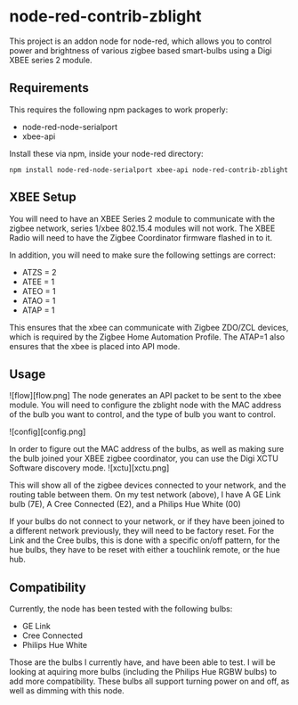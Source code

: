 # node-red-contrib-zblight

This project is an addon node for node-red, which allows you to control power and brightness
of various zigbee based smart-bulbs using a Digi XBEE series 2 module.

## Requirements

This requires the following npm packages to work properly:
* node-red-node-serialport
* xbee-api

Install these via npm, inside your node-red directory:
```
npm install node-red-node-serialport xbee-api node-red-contrib-zblight
```

## XBEE Setup

You will need to have an XBEE Series 2 module to communicate with the zigbee network, series 1/xbee 802.15.4 modules will not work.
The XBEE Radio will need to have the Zigbee Coordinator firmware flashed in to it.

In addition, you will need to make sure the following settings are correct:

* ATZS = 2
* ATEE = 1
* ATEO = 1
* ATAO = 1
* ATAP = 1

This ensures that the xbee can communicate with Zigbee ZDO/ZCL devices, which is required by the Zigbee Home Automation Profile.
The ATAP=1 also ensures that the xbee is placed into API mode.

## Usage
![flow][flow.png]
The node generates an API packet to be sent to the xbee module. You will need to configure the zblight node with the MAC address of the bulb you want to control, and the type of bulb you want to control.

![config][config.png]

In order to figure out the MAC address of the bulbs, as well as making sure the bulb joined your XBEE zigbee coordinator, you can use the Digi XCTU Software discovery mode.
![xctu][xctu.png]

This will show all of the zigbee devices connected to your network, and the routing table between them.
On my test network (above), I have A GE Link bulb (7E), A Cree Connected (E2), and a Philips Hue White (00)

If your bulbs do not connect to your network, or if they have been joined to a different network previously, they will need to be factory reset. For the Link and the Cree bulbs, this is done with a specific on/off pattern, for the hue bulbs, they have to be reset with either a touchlink remote, or the hue hub.

## Compatibility
Currently, the node has been tested with the following bulbs:
* GE Link
* Cree Connected
* Philips Hue White

Those are the bulbs I currently have, and have been able to test. I will be looking at aquiring more bulbs (including the Philips Hue RGBW bulbs) to add more compatibility.
These bulbs all support turning power on and off, as well as dimming with this node.
